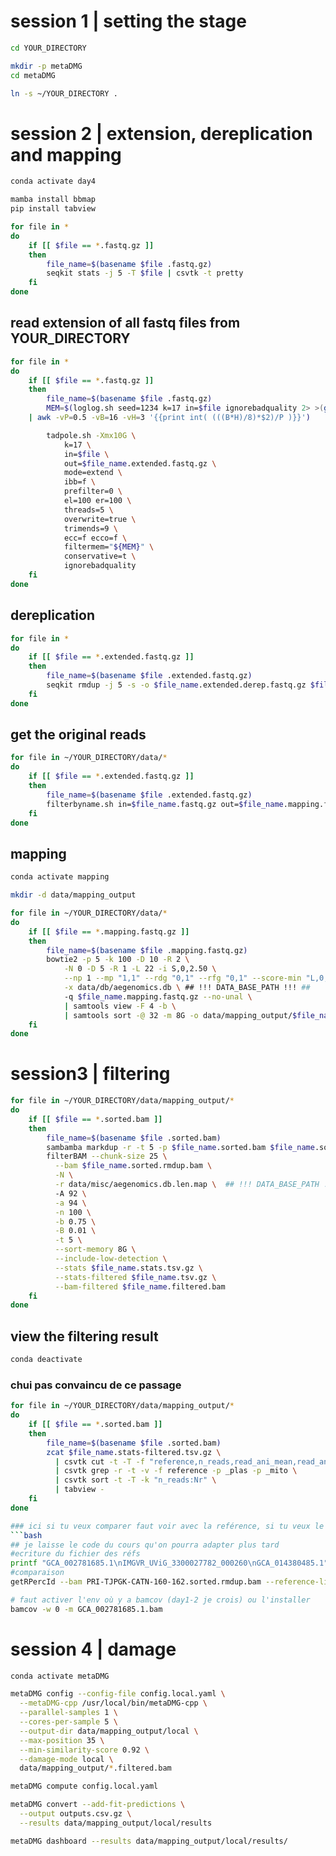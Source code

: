 # session 1 | setting the stage #
```bash
cd YOUR_DIRECTORY

mkdir -p metaDMG
cd metaDMG

ln -s ~/YOUR_DIRECTORY .
```

# session 2 | extension, dereplication and mapping #
```bash
conda activate day4
```

```bash
mamba install bbmap
pip install tabview
```

```bash
for file in *
do
    if [[ $file == *.fastq.gz ]]
    then
        file_name=$(basename $file .fastq.gz)
        seqkit stats -j 5 -T $file | csvtk -t pretty
    fi
done
```

## read extension of all fastq files from YOUR_DIRECTORY ##
```bash
for file in *
do
    if [[ $file == *.fastq.gz ]]
    then
        file_name=$(basename $file .fastq.gz)
        MEM=$(loglog.sh seed=1234 k=17 in=$file ignorebadquality 2> >(grep Cardinality) \
    | awk -vP=0.5 -vB=16 -vH=3 '{{print int( (((B*H)/8)*$2)/P )}}')

        tadpole.sh -Xmx10G \
            k=17 \
            in=$file \
            out=$file_name.extended.fastq.gz \
            mode=extend \
            ibb=f \
            prefilter=0 \
            el=100 er=100 \
            threads=5 \
            overwrite=true \
            trimends=9 \
            ecc=f ecco=f \
            filtermem="${MEM}" \
            conservative=t \
            ignorebadquality
    fi
done
```

## dereplication ##
```bash
for file in *
do
    if [[ $file == *.extended.fastq.gz ]]
    then
        file_name=$(basename $file .extended.fastq.gz)
        seqkit rmdup -j 5 -s -o $file_name.extended.derep.fastq.gz $file_name.extended.fastq.gz
    fi
done
```

## get the original reads ##
```bash
for file in ~/YOUR_DIRECTORY/data/*
do
    if [[ $file == *.extended.fastq.gz ]]
    then
        file_name=$(basename $file .extended.fastq.gz)
        filterbyname.sh in=$file_name.fastq.gz out=$file_name.mapping.fastq.gz names=$file_name.extended.derep.fastq.gz threads=5 overwrite=t include=t
    fi
done
```

## mapping ##
```bash
conda activate mapping
```

```bash
mkdir -d data/mapping_output
```

```bash
for file in ~/YOUR_DIRECTORY/data/*
do
    if [[ $file == *.mapping.fastq.gz ]]
    then
        file_name=$(basename $file .mapping.fastq.gz)
        bowtie2 -p 5 -k 100 -D 10 -R 2 \
            -N 0 -D 5 -R 1 -L 22 -i S,0,2.50 \
            --np 1 --mp "1,1" --rdg "0,1" --rfg "0,1" --score-min "L,0,-0.1" \
            -x data/db/aegenomics.db \ ## !!! DATA_BASE_PATH !!! ##
            -q $file_name.mapping.fastq.gz --no-unal \
            | samtools view -F 4 -b \
            | samtools sort -@ 32 -m 8G -o data/mapping_output/$file_name.sorted.bam
    fi
done
```

# session3 | filtering #
```bash
for file in ~/YOUR_DIRECTORY/data/mapping_output/*
do
    if [[ $file == *.sorted.bam ]]
    then
        file_name=$(basename $file .sorted.bam)
        sambamba markdup -r -t 5 -p $file_name.sorted.bam $file_name.sorted.rmdup.bam
        filterBAM --chunk-size 25 \
          --bam $file_name.sorted.rmdup.bam \
          -N \
          -r data/misc/aegenomics.db.len.map \  ## !!! DATA_BASE_PATH !!! ##
          -A 92 \
          -a 94 \
          -n 100 \
          -b 0.75 \
          -B 0.01 \
          -t 5 \
          --sort-memory 8G \
          --include-low-detection \
          --stats $file_name.stats.tsv.gz \
          --stats-filtered $file_name.tsv.gz \
          --bam-filtered $file_name.filtered.bam
    fi
done
```

## view the filtering result ##
```bash
conda deactivate
```
### chui pas convaincu de ce passage ###
```bash
for file in ~/YOUR_DIRECTORY/data/mapping_output/*
do
    if [[ $file == *.sorted.bam ]]
    then
        file_name=$(basename $file .sorted.bam)
        zcat $file_name.stats-filtered.tsv.gz \
          | csvtk cut -t -T -f "reference,n_reads,read_ani_mean,read_ani_std,coverage_mean,breadth,exp_breadth,breadth_exp_ratio,norm_entropy,norm_gini,cov_evenness,tax_abund_tad" \
          | csvtk grep -r -t -v -f reference -p _plas -p _mito \
          | csvtk sort -t -T -k "n_reads:Nr" \
          | tabview -
    fi
done

### ici si tu veux comparer faut voir avec la reférence, si tu veux le faire on en reparlera pck vu la quantité d'échantillons d'espèces différentes va falloir y réfléchir ultérieurement je pense ###
```bash
## je laisse le code du cours qu'on pourra adapter plus tard
#ecriture du fichier des réfs
printf "GCA_002781685.1\nIMGVR_UViG_3300027782_000260\nGCA_014380485.1" > ref-list.txt
#comparaison
getRPercId --bam PRI-TJPGK-CATN-160-162.sorted.rmdup.bam --reference-list ref-list.txt --threads 5 --sort-memory 8G

# faut activer l'env où y a bamcov (day1-2 je crois) ou l'installer
bamcov -w 0 -m GCA_002781685.1.bam 
```

# session 4 | damage #

```bash
conda activate metaDMG
```
```bash
metaDMG config --config-file config.local.yaml \
  --metaDMG-cpp /usr/local/bin/metaDMG-cpp \
  --parallel-samples 1 \
  --cores-per-sample 5 \
  --output-dir data/mapping_output/local \
  --max-position 35 \
  --min-similarity-score 0.92 \
  --damage-mode local \
  data/mapping_output/*.filtered.bam

metaDMG compute config.local.yaml

metaDMG convert --add-fit-predictions \
  --output outputs.csv.gz \
  --results data/mapping_output/local/results

metaDMG dashboard --results data/mapping_output/local/results/
```
